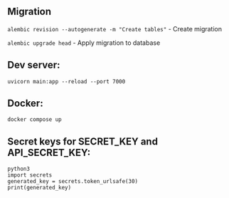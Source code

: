 ## Migration

`alembic revision --autogenerate -m "Create tables"` - Create migration

`alembic upgrade head` - Apply migration to database

## Dev server:

`uvicorn main:app --reload --port 7000`

## Docker:

`docker compose up`

## Secret keys for SECRET_KEY and API_SECRET_KEY:

```
python3
import secrets
generated_key = secrets.token_urlsafe(30)
print(generated_key)
```